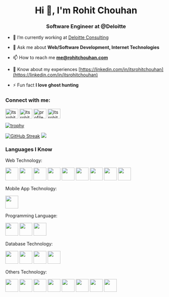 
<h1 align="center">Hi 👋, I'm Rohit Chouhan</h1>
<h3 align="center">Software Engineer at @Deloitte</h3>

- 🔭 I’m currently working at [Deloitte Consulting](https://deloitte.com)

- 💬 Ask me about **Web/Software Development, Internet Technologies**

- 📫 How to reach me **me@rohitchouhan.com**

- 📄 Know about my experiences [https://linkedin.com/in/itsrohitchouhan](https://linkedin.com/in/itsrohitchouhan)

- ⚡ Fun fact **I love ghost hunting**

<h3 align="left">Connect with me:</h3>
<p align="left">
<a href="https://twitter.com/itsrohitchouhan" target="blank"><img align="center" src="https://raw.githubusercontent.com/rahuldkjain/github-profile-readme-generator/master/src/images/icons/Social/twitter.svg" alt="itsrohitchouhan" height="30" width="40" /></a>
<a href="https://linkedin.com/in/itsrohitchouhan" target="blank"><img align="center" src="https://raw.githubusercontent.com/rahuldkjain/github-profile-readme-generator/master/src/images/icons/Social/linked-in-alt.svg" alt="itsrohitchouhan" height="30" width="40" /></a>
<a href="https://facebook.com/profile.php?id=100060079099101" target="blank"><img align="center" src="https://raw.githubusercontent.com/rahuldkjain/github-profile-readme-generator/master/src/images/icons/Social/facebook.svg" alt="profile.php?id=100060079099101" height="30" width="40" /></a>
<a href="https://instagram.com/itsrohitchouhan" target="blank"><img align="center" src="https://raw.githubusercontent.com/rahuldkjain/github-profile-readme-generator/master/src/images/icons/Social/instagram.svg" alt="itsrohitchouhan" height="30" width="40" /></a>
</p>

[![trophy](https://github-profile-trophy.vercel.app/?username=rohit-chouhan)]()

[![GitHub Streak](https://github-readme-streak-stats.herokuapp.com?user=rohit-chouhan&theme=buefy&hide_border=true)](#)
[![](https://github-readme-stats.vercel.app/api/top-langs/?username=rohit-chouhan&layout=compact)](#)

### Languages I Know
Web Technology: 
<p><code><img height="40" src="https://www.vectorlogo.zone/logos/w3_html5/w3_html5-ar21.svg"></code>
  <code><img height="40" src="https://www.vectorlogo.zone/logos/netlifyapp_watercss/netlifyapp_watercss-ar21.svg"></code>
  <code><img height="40" src="https://www.vectorlogo.zone/logos/javascript/javascript-ar21.svg"></code>
  <code><img height="40" src="https://www.vectorlogo.zone/logos/php/php-ar21.svg"></code>
<code><img height="40" src="https://www.vectorlogo.zone/logos/getbootstrap/getbootstrap-ar21.svg"></code>
  <code><img height="40" src="https://www.vectorlogo.zone/logos/jquery/jquery-ar21.svg"></code>
  <code><img height="40" src="https://www.vectorlogo.zone/logos/pocoo_flask/pocoo_flask-ar21.svg"></code>
     <code><img height="40" src="https://www.vectorlogo.zone/logos/reactjs/reactjs-ar21.svg"></code>
     <code><img height="40" src="https://www.vectorlogo.zone/logos/nodejs/nodejs-ar21.svg"></code>
</p>
  
  
Mobile App Technology: 
 <p><code><img height="40" src="https://www.vectorlogo.zone/logos/flutterio/flutterio-ar21.svg"></code></p>
  
Programming Language:
  <p><code><img height="40" src="https://www.vectorlogo.zone/logos/python/python-ar21.svg"></code>
  <code><img height="40" src="https://www.vectorlogo.zone/logos/java/java-ar21.svg"></code>
  <code><img height="40" src="https://www.vectorlogo.zone/logos/dotnet/dotnet-ar21.svg"></code>
  </p>
  
   
Database Technology: 
  <p><code><img height="40" src="https://www.vectorlogo.zone/logos/mysql/mysql-ar21.svg"></code>
    <code><img height="40" src="https://www.vectorlogo.zone/logos/phpmyadmin/phpmyadmin-ar21.svg"></code>
    <code><img height="40" src="https://www.vectorlogo.zone/logos/sqlite/sqlite-ar21.svg"></code>
   <code><img height="40" src="https://www.vectorlogo.zone/logos/firebase/firebase-ar21.svg"></code>
</p>

Others Technology:
<p>
  <code><img height="40" src="https://www.vectorlogo.zone/logos/json/json-ar21.svg"></code>
  <code><img height="40" src="https://www.vectorlogo.zone/logos/github/github-ar21.svg"></code>
    <code><img height="40" src="https://www.vectorlogo.zone/logos/sap/sap-ar21.svg"></code>
    <code><img height="40" src="https://www.vectorlogo.zone/logos/cloudflare/cloudflare-ar21.svg"></code>
        <code><img height="40" src="https://www.vectorlogo.zone/logos/figma/figma-ar21.svg"></code>
   <code><img height="40" src="https://www.vectorlogo.zone/logos/wordpress/wordpress-ar21.svg"></code>
   <code><img height="40" src="https://www.vectorlogo.zone/logos/visualstudio_code/visualstudio_code-ar21.svg"></code>
     <code><img height="40" src="https://www.vectorlogo.zone/logos/heroku/heroku-ar21.svg"></code>
    </p>
